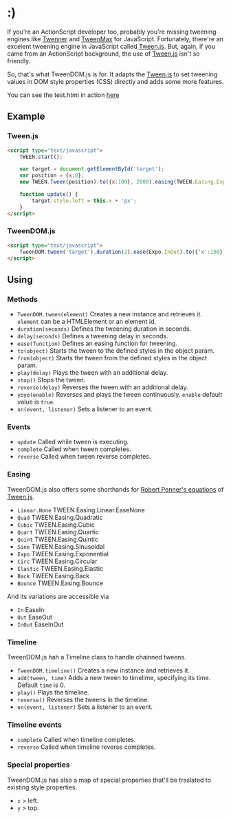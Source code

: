 :)
=============

If you're an ActionScript developer too, probably you're missing tweening engines like [Twenner](http://code.google.com/p/tweener) and [TweenMax](http://www.greensock.com/tweenmax) for JavaScript. Fortunately, there're an excelent tweening engine in JavaScript called [Tween.js](http://github.com/sole/tween.js). But, again, if you came from an ActionScript background, the use of [Tween.js](http://github.com/sole/tween.js) isn't so friendly.

So, that's what TweenDOM.js is for. It adapts the [Tween.js](http://github.com/sole/tween.js) to set tweening values in DOM style properties (CSS) directly and adds some more features.

You can see the test.html in action [here](http://c9.io/leocavalcante/TweenDOM.tween_js/workspace/tests.html)


Example
-------

### Tween.js

```html
<script type="text/javascript">
	TWEEN.start();

	var target = document.getElementById('target');
	var position = {x:0};
	new TWEEN.Tween(position).to({x:100}, 2000).easing(TWEEN.Easing.Exponential.EaseInOut).onUpdate(update).start();

	function update() {
		target.style.left = this.x + 'px';
	}
</script>
```

### TweenDOM.js

```html
<script type="text/javascript">
	TweenDOM.tween('target').duration(2).ease(Expo.InOut).to({'x':100});
</script>
```


Using
-------

### Methods
* `TweenDOM.tween(element)` Creates a new instance and retrieves it. `element` can be a HTMLElement or an element id.
* `duration(seconds)` Defines the tweening duration in seconds.
* `delay(seconds)` Defines a tweening delay in seconds.
* `ease(function)` Defines an easing function for tweening.
* `to(object)` Starts the tween to the defined styles in the object param.
* `from(object)` Starts the tween from the defined styles in the object param.
* `play(delay)` Plays the tween with an additional delay.
* `stop()` Stops the tween.
* `reverse(delay)` Reverses the tween with an additional delay.
* `yoyo(enable)` Reverses and plays the tween continuously. `enable` default value is `true`.
* `on(event, listener)` Sets a listener to an event.


### Events
* `update` Called while tween is executing.
* `complete` Called when tween completes.
* `reverse` Called when tween reverse completes.


### Easing
TweenDOM.js also offers some shorthands for [Robert Penner's equations](http://robertpenner.com/easing/) of [Tween.js](http://github.com/sole/tween.js).

* `Linear.None` TWEEN.Easing.Linear.EaseNone
* `Quad` TWEEN.Easing.Quadratic
* `Cubic` TWEEN.Easing.Cubic
* `Quart` TWEEN.Easing.Quartic
* `Quint` TWEEN.Easing.Quintic
* `Sine` TWEEN.Easing.Sinusoidal
* `Expo` TWEEN.Easing.Exponential
* `Circ` TWEEN.Easing.Circular
* `Elastic` TWEEN.Easing.Elastic
* `Back` TWEEN.Easing.Back
* `Bounce` TWEEN.Easing.Bounce

And its variations are accessible via

* `In` EaseIn
* `Out` EaseOut
* `InOut` EaseInOut


### Timeline
TweenDOM.js hah a Timeline class to handle chainned tweens.

* `TweenDOM.timeline()` Creates a new instance and retrieves it.
* `add(tween, time)` Adds a new tween to timelime, specifying its time. Default `time` is 0.
* `play()` Plays the timeline.
* `reverse()` Reverses the tweens in the timeline.
* `on(event, listener)` Sets a listener to an event.

### Timeline events
* `complete` Called when timeline completes.
* `reverse` Called when timeline reverse completes.


### Special properties
TweenDOM.js has also a map of special properties that'll be traslated to existing style properties.

* `x` > left.
* `y` > top.